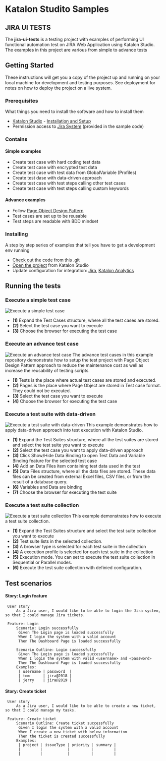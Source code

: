 # Katalon Studito Samples
## JIRA UI TESTS
The **jira-ui-tests** is a testing project with examples of performing UI functional automation test on JIRA Web Application using Katalon Studio. The examples in this project are various from simple to advance tests

## Getting Started
These instructions will get you a copy of the project up and running on your local machine for development and testing purposes. See deployment for notes on how to deploy the project on a live system.
### Prerequisites
What things you need to install the software and how to install them
- [Katalon Studio](https://www.katalon.com/) - [Installation and Setup](https://docs.katalon.com//display/KD/Installation+and+Setup)
- Permission access to [Jira System](https://katalon.atlassian.net) (provided in the sample code)
### Contains
#### Simple examples
- Create test case with hard coding test data
- Create test case with encrypted test data
- Create test case with test data from GlobalVariable (Profiles)
- Create test dase with data-driven approach
- Create test case with test steps calling other test cases
- Create test case with test steps calling custom keywords

#### Advance examples
- Follow [Page Object Design Pattern](https://www.seleniumhq.org/docs/06_test_design_considerations.jsp#page-object-design-pattern) 
- Test cases are set up to be reusable
- Test steps are readable with BDD mindset

### Installing
A step by step series of examples that tell you have to get a development env running
- [Check out](https://git-scm.com/book/en/v2/Git-Basics-Getting-a-Git-Repository) the code from this .git
- [Open the project](https://docs.katalon.com//display/KD/Manage+Test+Project) from Katalon Studio
- Update configuration for integration: [Jira](https://docs.katalon.com//display/KD/JIRA+Integration), [Katalon Analytics](https://docs.katalon.com//display/KD/Katalon+Analytics+%28Beta%29+Integration)

## Running the tests
### Execute a simple test case
![Execute a simple test case](https://github.com/katalon-studio-samples/jira-ui-tests/blob/master/Tutorials/Figures/Execute%20a%20simple%20test%20case.png)
- **(1)** Expand the Test Cases structure, where all the test cases are stored.
- **(2)** Select the test case you want to execute
- **(3)** Choose the browser for executing the test case

### Execute an advance test case
![Execute an advance test case](https://github.com/katalon-studio-samples/jira-ui-tests/blob/master/Tutorials/Figures/Execute%20an%20advance%20test%20case.png)
The advance test cases in this example repository demonstrate how to setup the test project with Page Object Design Pattern approach to reduce the maintenance cost as well as increase the reusability of testing scripts.
- **(1)** Tests is the place where actual test cases are stored and executed.
- **(2)** Pages is the place where Page Object are stored in Test case format. They could not be executed.
- **(3)** Select the test case you want to execute
- **(4)** Choose the browser for executing the test case

### Execute a test suite with data-driven
![Execute a test suite with data-driven](https://github.com/katalon-studio-samples/jira-ui-tests/blob/master/Tutorials/Figures/Execute%20a%20test%20suite%20with%20data-driven.png)
This example demonstrates how to apply data-driven approach into test execution with Katalon Studio. 
- **(1)** Expand the Test Suites structure, where all the test suites are stored and select the test suite you want to execute
- **(2)** Select the test case you want to apply data-driven approach
- **(3)** Click Show/Hide Data Binding to open Test Data and Variable Binding feature for the selected test case
- **(4)** Add an Data Files item containing test data used in the test
- **(5)** Data Files structure, where all the data files are stored. These data files can be created from external Excel files, CSV files, or from the result of a database query.
- **(6)** Variables and Data are binding
- **(7)** Choose the browser for executing the test suite

### Execute a test suite collection
![Execute a test suite collection](https://github.com/katalon-studio-samples/jira-ui-tests/blob/master/Tutorials/Figures/Execute%20a%20test%20suite%20collection.png)
This example demonstrates how to execute a test suite collection.
- **(1)** Expand the Test Suites structure and select the test suite collection you want to execute
- **(2)** Test suite lists in the selected collection. 
- **(3)** A browser type is selected for each test suite in the collection
- **(4)** A execution profile is selected for each test suite in the collection
- **(5)** Execution mode. You can set to execute the test suite collection in Sequential or Parallel modes.
- **(6)** Execute the test suite collection with definied configuration.

## Test scenarios
#### Story: Login feature
     User story
         As a Jira user, I would like to be able to login the Jira system, so that I could manage Jira tickets.
     
     Feature: Login 
         Scenario: Login successfully
          Given The Login page is loaded successfully
          When I login the system with a valid account
          Then The Dashboard Page is loaded successfully

         Scenario Outline: Login successfully
          Given The Login page is loaded successfully
          When I login the system with valid <username> and <password>
          Then The Dashboard Page is loaded successfully
         Examples:
          | username | password  |
          |	tom      | jira@2018 |
          |	jerry    | jira@2019 |
          
#### Story: Create ticket
     User story
         As a Jira user, I would like to be able to create a new ticket, so that I could manage my tasks.

     Feature: Create ticket
         Scenario Outline: Create ticket successfully
          Given I login the system with a valid account
          When I create a new ticket with below information
          Then the ticket is created successfully
         Examples:
          | project | issueType | priority | summary |
          |         |           |          |         |
          |         |           |          |         |
